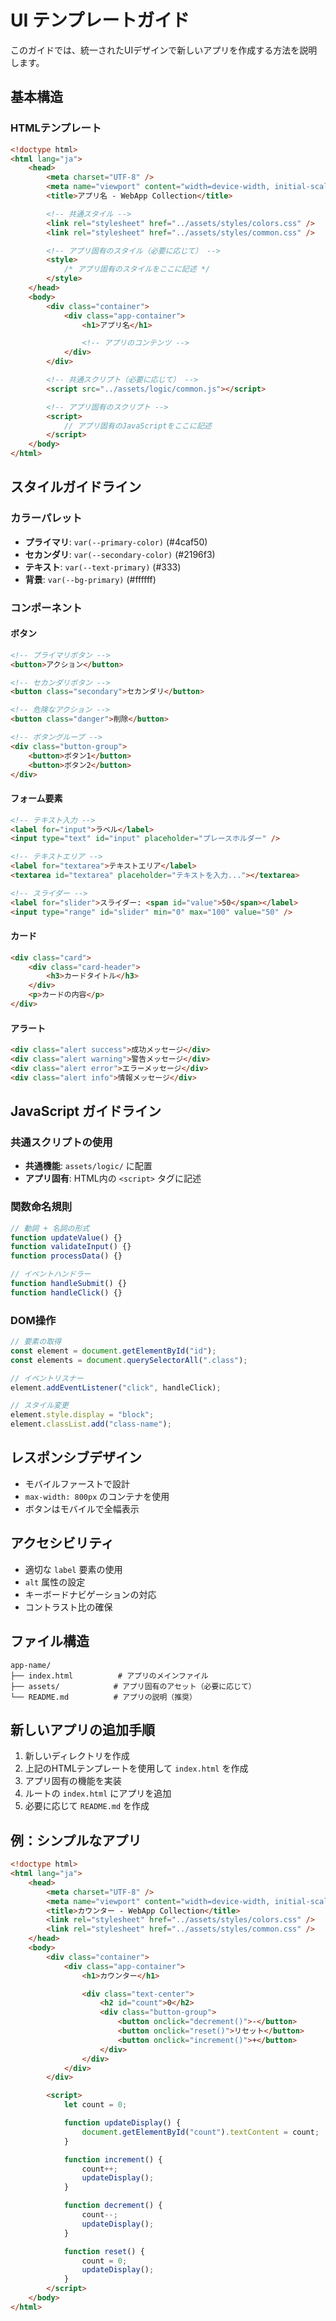 # UI テンプレートガイド

このガイドでは、統一されたUIデザインで新しいアプリを作成する方法を説明します。

## 基本構造

### HTMLテンプレート

```html
<!doctype html>
<html lang="ja">
    <head>
        <meta charset="UTF-8" />
        <meta name="viewport" content="width=device-width, initial-scale=1.0" />
        <title>アプリ名 - WebApp Collection</title>

        <!-- 共通スタイル -->
        <link rel="stylesheet" href="../assets/styles/colors.css" />
        <link rel="stylesheet" href="../assets/styles/common.css" />

        <!-- アプリ固有のスタイル（必要に応じて） -->
        <style>
            /* アプリ固有のスタイルをここに記述 */
        </style>
    </head>
    <body>
        <div class="container">
            <div class="app-container">
                <h1>アプリ名</h1>

                <!-- アプリのコンテンツ -->
            </div>
        </div>

        <!-- 共通スクリプト（必要に応じて） -->
        <script src="../assets/logic/common.js"></script>

        <!-- アプリ固有のスクリプト -->
        <script>
            // アプリ固有のJavaScriptをここに記述
        </script>
    </body>
</html>
```

## スタイルガイドライン

### カラーパレット

- **プライマリ**: `var(--primary-color)` (#4caf50)
- **セカンダリ**: `var(--secondary-color)` (#2196f3)
- **テキスト**: `var(--text-primary)` (#333)
- **背景**: `var(--bg-primary)` (#ffffff)

### コンポーネント

#### ボタン

```html
<!-- プライマリボタン -->
<button>アクション</button>

<!-- セカンダリボタン -->
<button class="secondary">セカンダリ</button>

<!-- 危険なアクション -->
<button class="danger">削除</button>

<!-- ボタングループ -->
<div class="button-group">
    <button>ボタン1</button>
    <button>ボタン2</button>
</div>
```

#### フォーム要素

```html
<!-- テキスト入力 -->
<label for="input">ラベル</label>
<input type="text" id="input" placeholder="プレースホルダー" />

<!-- テキストエリア -->
<label for="textarea">テキストエリア</label>
<textarea id="textarea" placeholder="テキストを入力..."></textarea>

<!-- スライダー -->
<label for="slider">スライダー: <span id="value">50</span></label>
<input type="range" id="slider" min="0" max="100" value="50" />
```

#### カード

```html
<div class="card">
    <div class="card-header">
        <h3>カードタイトル</h3>
    </div>
    <p>カードの内容</p>
</div>
```

#### アラート

```html
<div class="alert success">成功メッセージ</div>
<div class="alert warning">警告メッセージ</div>
<div class="alert error">エラーメッセージ</div>
<div class="alert info">情報メッセージ</div>
```

## JavaScript ガイドライン

### 共通スクリプトの使用

- **共通機能**: `assets/logic/` に配置
- **アプリ固有**: HTML内の `<script>` タグに記述

### 関数命名規則

```javascript
// 動詞 + 名詞の形式
function updateValue() {}
function validateInput() {}
function processData() {}

// イベントハンドラー
function handleSubmit() {}
function handleClick() {}
```

### DOM操作

```javascript
// 要素の取得
const element = document.getElementById("id");
const elements = document.querySelectorAll(".class");

// イベントリスナー
element.addEventListener("click", handleClick);

// スタイル変更
element.style.display = "block";
element.classList.add("class-name");
```

## レスポンシブデザイン

- モバイルファーストで設計
- `max-width: 800px` のコンテナを使用
- ボタンはモバイルで全幅表示

## アクセシビリティ

- 適切な `label` 要素の使用
- `alt` 属性の設定
- キーボードナビゲーションの対応
- コントラスト比の確保

## ファイル構造

```
app-name/
├── index.html          # アプリのメインファイル
├── assets/            # アプリ固有のアセット（必要に応じて）
└── README.md          # アプリの説明（推奨）
```

## 新しいアプリの追加手順

1. 新しいディレクトリを作成
2. 上記のHTMLテンプレートを使用して `index.html` を作成
3. アプリ固有の機能を実装
4. ルートの `index.html` にアプリを追加
5. 必要に応じて `README.md` を作成

## 例：シンプルなアプリ

```html
<!doctype html>
<html lang="ja">
    <head>
        <meta charset="UTF-8" />
        <meta name="viewport" content="width=device-width, initial-scale=1.0" />
        <title>カウンター - WebApp Collection</title>
        <link rel="stylesheet" href="../assets/styles/colors.css" />
        <link rel="stylesheet" href="../assets/styles/common.css" />
    </head>
    <body>
        <div class="container">
            <div class="app-container">
                <h1>カウンター</h1>

                <div class="text-center">
                    <h2 id="count">0</h2>
                    <div class="button-group">
                        <button onclick="decrement()">-</button>
                        <button onclick="reset()">リセット</button>
                        <button onclick="increment()">+</button>
                    </div>
                </div>
            </div>
        </div>

        <script>
            let count = 0;

            function updateDisplay() {
                document.getElementById("count").textContent = count;
            }

            function increment() {
                count++;
                updateDisplay();
            }

            function decrement() {
                count--;
                updateDisplay();
            }

            function reset() {
                count = 0;
                updateDisplay();
            }
        </script>
    </body>
</html>
```
